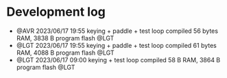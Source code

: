 # Development log


* @AVR 2023/06/17 19:55 keying + paddle + test loop
  compiled 56 bytes RAM, 3838 B program flash @LGT
* @LGT 2023/06/17 19:55 keying + paddle + test loop
  compiled 61 bytes RAM, 4088 B program flash @LGT
* @LGT 2023/06/17 09:00 keying + test loop
  compiled 58 B RAM, 3864 B program flash @LGT


